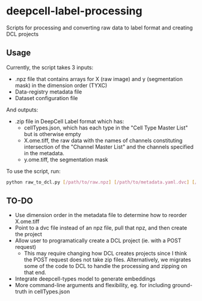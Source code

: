 # deepcell-label-processing

Scripts for processing and converting raw data to label format and creating DCL projects

## Usage

Currently, the script takes 3 inputs:

- .npz file that contains arrays for X (raw image) and y (segmentation mask) in the dimension order (TYXC)
- Data-registry metadata file
- Dataset configuration file

And outputs:

- .zip file in DeepCell Label format which has:
  - cellTypes.json, which has each type in the "Cell Type Master List" but is otherwise empty
  - X.ome.tiff, the raw data with the names of channels constituting intersection of the "Channel Master List" and the channels specified in the metadata.
  - y.ome.tiff, the segmentation mask

To use the script, run:

```bash
python raw_to_dcl.py [/path/to/raw.npz] [/path/to/metadata.yaml.dvc] [/path/to/config.yaml] [output_name.zip]
```

## TO-DO

- Use dimension order in the metadata file to determine how to reorder X.ome.tiff
- Point to a dvc file instead of an npz file, pull that npz, and then create the project
- Allow user to programatically create a DCL project (ie. with a POST request)
  - This may require changing how DCL creates projects since I think the POST request does not take zip files. Alternatively, we migrates some of the code to DCL to handle the processing and zipping on that end.
- Integrate deepcell-types model to generate embeddings
- More command-line arguments and flexibility, eg. for including ground-truth in cellTypes.json
